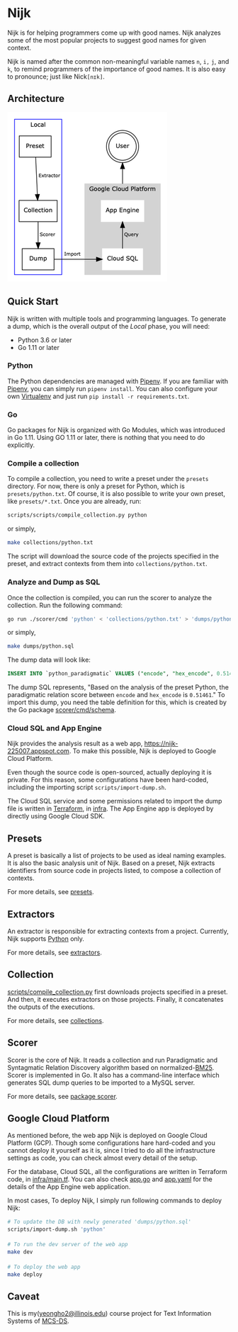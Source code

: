 # Nijk
Nijk is for helping programmers come up with good names.
Nijk analyzes some of the most popular projects to suggest good names for given context.

Nijk is named after the common non-meaningful variable names `n`, `i,` `j`, and `k`, to remind
programmers of the importance of good names. It is also easy to pronounce; just like Nick`[nɪk]`.

## Architecture
![Architecture](static/architecture.png)


## Quick Start
Nijk is written with multiple tools and programming languages.
To generate a dump, which is the overall output of the *Local* phase, you will need:
- Python 3.6 or later
- Go 1.11 or later

### Python
The Python dependencies are managed with [Pipenv].
If you are familiar with [Pipenv], you can simply run `pipenv install`.
You can also configure your own [Virtualenv] and just run `pip install -r requirements.txt`.

### Go
Go packages for Nijk is organized with Go Modules, which was introduced in Go 1.11.
Using GO 1.11 or later, there is nothing that you need to do explicitly.

### Compile a collection
To compile a collection, you need to write a preset under the `presets` directory.
For now, there is only a preset for Python, which is `presets/python.txt`.
Of course, it is also possible to write your own preset, like `presets/*.txt`.
Once you are already, run:
```sh
scripts/scripts/compile_collection.py python
```

or simply,

```sh
make collections/python.txt
```

The script will download the source code of the projects specified in the preset, and
extract contexts from them into `collections/python.txt`.

### Analyze and Dump as SQL
Once the collection is compiled, you can run the scorer to analyze the collection.
Run the following command:

```sh
go run ./scorer/cmd 'python' < 'collections/python.txt' > 'dumps/python.sql'
```

or simply,
```sh
make dumps/python.sql
```

The dump data will look like:
```sql
INSERT INTO `python_paradigmatic` VALUES ("encode", "hex_encode", 0.51461);
```

The dump SQL represents, "Based on the analysis of the preset Python, the paradigmatic relation score between `encode` and
 `hex_encode`  is `0.51461`." To import this dump, you need the table definition for this, which is created by
the Go package [scorer/cmd/schema](https://godoc.org/github.com/yeonghoey/nijk/scorer/cmd/schema).

### Cloud SQL and App Engine
Nijk provides the analysis result as a web app, https://nijk-225007.appspot.com.
To make this possible, Nijk is deployed to Google Cloud Platform.

Even though the source code is open-sourced, actually deploying it is private.
For this reason, some configurations have been hard-coded, including the importing script `scripts/import-dump.sh`.

The Cloud SQL service and some permissions related to import the dump file is written in [Terraform], in [infra](infra).
The App Engine app is deployed by directly using Google Cloud SDK.

## Presets
A preset is basically a list of projects to be used as ideal naming examples.
It is also the basic analysis unit of Nijk.
Based on a preset, Nijk extracts identifiers from source code in projects listed, to compose a collection of contexts.

For more details, see [presets](presets).

## Extractors
An extractor is responsible for extracting contexts from a project.
Currently, Nijk supports [Python](extractors/py/run) only.


For more details, see [extractors](extractors).

## Collection
[scripts/compile_collection.py](scripts/compile_collection.py) first downloads projects specified in a preset.
And then, it executes extractors on those projects. Finally, it concatenates the outputs of the executions. 

For more details, see [collections](collections).

## Scorer
Scorer is the core of Nijk. It reads a collection and run Paradigmatic and Syntagmatic Relation Discovery algorithm based on normalized-[BM25](https://en.wikipedia.org/wiki/Okapi_BM25).
Scorer is implemented in Go. It also has a command-line interface which generates SQL dump queries to be imported to a MySQL server.

For more details, see [package scorer](https://godoc.org/github.com/yeonghoey/nijk/scorer).

## Google Cloud Platform
As mentioned before, the web app Nijk is deployed on Google Cloud Platform (GCP).
Though some configurations hare hard-coded and you cannot deploy it yourself as it is,
since I tried to do all the infrastructure settings as code, you can check almost every detail of the setup.

For the database, Cloud SQL, all the configurations are written in Terraform code, in [infra/main.tf](infra/main.tf).
You can also check [app.go](app.go) and [app.yaml](app.yaml) for the details of the App Engine web application.

In most cases, To deploy Nijk, I simply run following commands to deploy Nijk:

```sh
# To update the DB with newly generated 'dumps/python.sql'
scripts/import-dump.sh 'python'

# To run the dev server of the web app
make dev

# To deploy the web app
make deploy
```

## Caveat

This is my(yeongho2@illinois.edu) course project for
Text Information Systems of [MCS-DS](https://cs.illinois.edu/academics/graduate/professional-mcs-program/online-master-computer-science-data-science).


[Pipenv]: https://pipenv.readthedocs.io/en/latest/.
[Virtualenv]: https://virtualenv.pypa.io/en/latest/
[Terraform]: http://terraform.io
